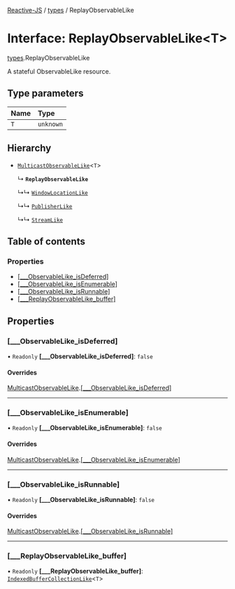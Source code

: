 [Reactive-JS](../README.md) / [types](../modules/types.md) / ReplayObservableLike

# Interface: ReplayObservableLike<T\>

[types](../modules/types.md).ReplayObservableLike

A stateful ObservableLike resource.

## Type parameters

| Name | Type |
| :------ | :------ |
| `T` | `unknown` |

## Hierarchy

- [`MulticastObservableLike`](types.MulticastObservableLike.md)<`T`\>

  ↳ **`ReplayObservableLike`**

  ↳↳ [`WindowLocationLike`](integrations_web.WindowLocationLike.md)

  ↳↳ [`PublisherLike`](types.PublisherLike.md)

  ↳↳ [`StreamLike`](types.StreamLike.md)

## Table of contents

### Properties

- [[\_\_\_ObservableLike\_isDeferred]](types.ReplayObservableLike.md#[___observablelike_isdeferred])
- [[\_\_\_ObservableLike\_isEnumerable]](types.ReplayObservableLike.md#[___observablelike_isenumerable])
- [[\_\_\_ObservableLike\_isRunnable]](types.ReplayObservableLike.md#[___observablelike_isrunnable])
- [[\_\_\_ReplayObservableLike\_buffer]](types.ReplayObservableLike.md#[___replayobservablelike_buffer])

## Properties

### [\_\_\_ObservableLike\_isDeferred]

• `Readonly` **[\_\_\_ObservableLike\_isDeferred]**: ``false``

#### Overrides

[MulticastObservableLike](types.MulticastObservableLike.md).[[___ObservableLike_isDeferred]](types.MulticastObservableLike.md#[___observablelike_isdeferred])

___

### [\_\_\_ObservableLike\_isEnumerable]

• `Readonly` **[\_\_\_ObservableLike\_isEnumerable]**: ``false``

#### Overrides

[MulticastObservableLike](types.MulticastObservableLike.md).[[___ObservableLike_isEnumerable]](types.MulticastObservableLike.md#[___observablelike_isenumerable])

___

### [\_\_\_ObservableLike\_isRunnable]

• `Readonly` **[\_\_\_ObservableLike\_isRunnable]**: ``false``

#### Overrides

[MulticastObservableLike](types.MulticastObservableLike.md).[[___ObservableLike_isRunnable]](types.MulticastObservableLike.md#[___observablelike_isrunnable])

___

### [\_\_\_ReplayObservableLike\_buffer]

• `Readonly` **[\_\_\_ReplayObservableLike\_buffer]**: [`IndexedBufferCollectionLike`](types.IndexedBufferCollectionLike.md)<`T`\>
